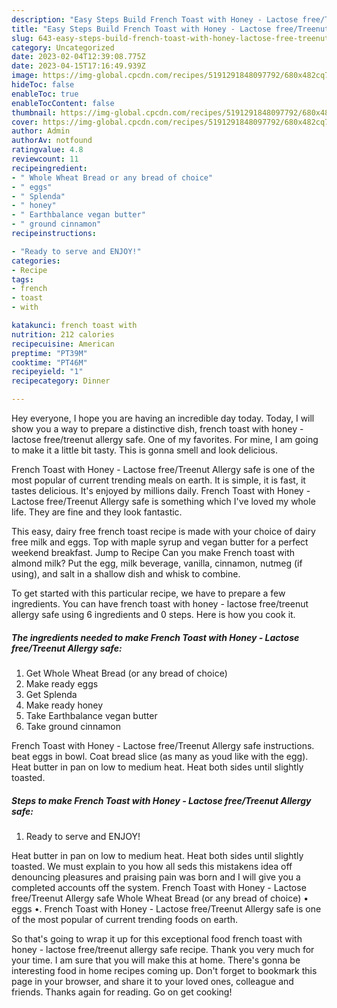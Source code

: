 ```yaml
---
description: "Easy Steps Build French Toast with Honey - Lactose free/Treenut Allergy safe yang Very Delicious"
title: "Easy Steps Build French Toast with Honey - Lactose free/Treenut Allergy safe yang Very Delicious"
slug: 643-easy-steps-build-french-toast-with-honey-lactose-free-treenut-allergy-safe-yang-very-delicious
category: Uncategorized
date: 2023-02-04T12:39:08.775Z
date: 2023-04-15T17:16:49.939Z
image: https://img-global.cpcdn.com/recipes/5191291848097792/680x482cq70/french-toast-with-honey-lactose-freetreenut-allergy-safe-recipe-main-photo.jpg
hideToc: false
enableToc: true
enableTocContent: false
thumbnail: https://img-global.cpcdn.com/recipes/5191291848097792/680x482cq70/french-toast-with-honey-lactose-freetreenut-allergy-safe-recipe-main-photo.jpg
cover: https://img-global.cpcdn.com/recipes/5191291848097792/680x482cq70/french-toast-with-honey-lactose-freetreenut-allergy-safe-recipe-main-photo.jpg
author: Admin
authorAv: notfound
ratingvalue: 4.8
reviewcount: 11
recipeingredient:
- " Whole Wheat Bread or any bread of choice"
- " eggs"
- " Splenda"
- " honey"
- " Earthbalance vegan butter"
- " ground cinnamon"
recipeinstructions:

- "Ready to serve and ENJOY!"
categories:
- Recipe
tags:
- french
- toast
- with

katakunci: french toast with 
nutrition: 212 calories
recipecuisine: American
preptime: "PT39M"
cooktime: "PT46M"
recipeyield: "1"
recipecategory: Dinner

---
```



Hey everyone, I hope you are having an incredible day today. Today, I will show you a way to prepare a distinctive dish, french toast with honey - lactose free/treenut allergy safe. One of my favorites. For mine, I am going to make it a little bit tasty. This is gonna smell and look delicious.

French Toast with Honey - Lactose free/Treenut Allergy safe is one of the most popular of current trending meals on earth. It is simple, it is fast, it tastes delicious. It's enjoyed by millions daily. French Toast with Honey - Lactose free/Treenut Allergy safe is something which I've loved my whole life. They are fine and they look fantastic.

This easy, dairy free french toast recipe is made with your choice of dairy free milk and eggs. Top with maple syrup and vegan butter for a perfect weekend breakfast. Jump to Recipe Can you make French toast with almond milk? Put the egg, milk beverage, vanilla, cinnamon, nutmeg (if using), and salt in a shallow dish and whisk to combine.


To get started with this particular recipe, we have to prepare a few ingredients. You can have french toast with honey - lactose free/treenut allergy safe using 6 ingredients and 0 steps. Here is how you cook it.

<!--inarticleads1-->

##### The ingredients needed to make French Toast with Honey - Lactose free/Treenut Allergy safe:

1. Get  Whole Wheat Bread (or any bread of choice)
1. Make ready  eggs
1. Get  Splenda
1. Make ready  honey
1. Take  Earthbalance vegan butter
1. Take  ground cinnamon


French Toast with Honey - Lactose free/Treenut Allergy safe instructions. beat eggs in bowl. Coat bread slice (as many as youd like with the egg). Heat butter in pan on low to medium heat. Heat both sides until slightly toasted. 

<!--inarticleads2-->

##### Steps to make French Toast with Honey - Lactose free/Treenut Allergy safe:


1. Ready to serve and ENJOY!

Heat butter in pan on low to medium heat. Heat both sides until slightly toasted. We must explain to you how all seds this mistakens idea off denouncing pleasures and praising pain was born and I will give you a completed accounts off the system. French Toast with Honey - Lactose free/Treenut Allergy safe Whole Wheat Bread (or any bread of choice) • eggs •. French Toast with Honey - Lactose free/Treenut Allergy safe is one of the most popular of current trending foods on earth. 

So that's going to wrap it up for this exceptional food french toast with honey - lactose free/treenut allergy safe recipe. Thank you very much for your time. I am sure that you will make this at home. There's gonna be interesting food in home recipes coming up. Don't forget to bookmark this page in your browser, and share it to your loved ones, colleague and friends. Thanks again for reading. Go on get cooking!
